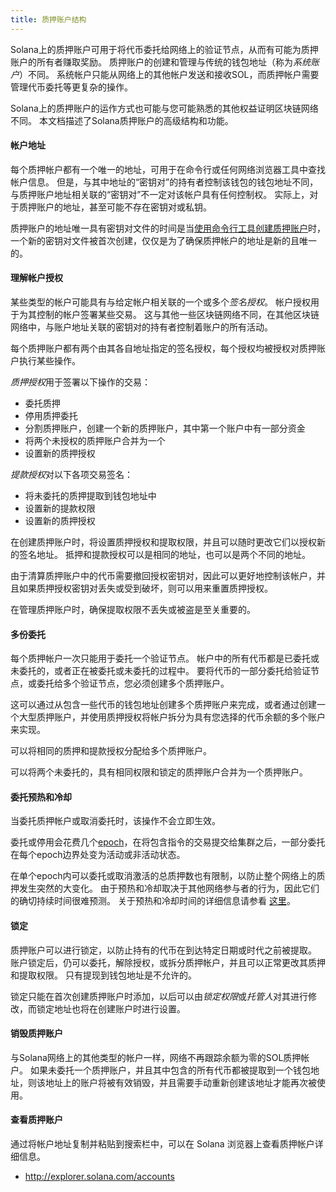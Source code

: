 ```yaml
---
title: 质押账户结构
---
```


Solana上的质押账户可用于将代币委托给网络上的验证节点，从而有可能为质押账户的所有者赚取奖励。 质押账户的创建和管理与传统的钱包地址（称为*系统账户*）不同。  系统帐户只能从网络上的其他帐户发送和接收SOL，而质押帐户需要管理代币委托等更复杂的操作。

Solana上的质押账户的运作方式也可能与您可能熟悉的其他权益证明区块链网络不同。  本文档描述了Solana质押账户的高级结构和功能。

#### 帐户地址
每个质押帐户都有一个唯一的地址，可用于在命令行或任何网络浏览器工具中查找帐户信息。  但是，与其中地址的“密钥对”的持有者控制该钱包的钱包地址不同，与质押账户地址相关联的“密钥对”不一定对该帐户具有任何控制权。  实际上，对于质押账户的地址，甚至可能不存在密钥对或私钥。

质押账户的地址唯一具有密钥对文件的时间是当[使用命令行工具创建质押账户](../cli/delegate-stake.md#create-a-stake-account)时，一个新的密钥对文件被首次创建，仅仅是为了确保质押帐户的地址是新的且唯一的。

#### 理解帐户授权
某些类型的帐户可能具有与给定帐户相关联的一个或多个*签名授权*。 帐户授权用于为其控制的帐户签署某些交易。  这与其他一些区块链网络不同，在其他区块链网络中，与账户地址关联的密钥对的持有者控制着账户的所有活动。

每个质押账户都有两个由其各自地址指定的签名授权，每个授权均被授权对质押账户执行某些操作。

*质押授权*用于签署以下操作的交易：
 - 委托质押
 - 停用质押委托
 - 分割质押账户，创建一个新的质押账户，其中第一个账户中有一部分资金
 - 将两个未授权的质押账户合并为一个
 - 设置新的质押授权

*提款授权*对以下各项交易签名：
 - 将未委托的质押提取到钱包地址中
 - 设置新的提款权限
 - 设置新的质押授权

在创建质押账户时，将设置质押授权和提取权限，并且可以随时更改它们以授权新的签名地址。 抵押和提款授权可以是相同的地址，也可以是两个不同的地址。

由于清算质押账户中的代币需要撤回授权密钥对，因此可以更好地控制该帐户，并且如果质押授权密钥对丢失或受到破坏，则可以用来重置质押授权。

在管理质押账户时，确保提取权限不丢失或被盗是至关重要的。

#### 多份委托
每个质押帐户一次只能用于委托一个验证节点。 帐户中的所有代币都是已委托或未委托的，或者正在被委托或未委托的过程中。  要将代币的一部分委托给验证节点，或委托给多个验证节点，您必须创建多个质押账户。

这可以通过从包含一些代币的钱包地址创建多个质押账户来完成，或者通过创建一个大型质押账户，并使用质押授权将帐户拆分为具有您选择的代币余额的多个账户来实现。

可以将相同的质押和提款授权分配给多个质押账户。

可以将两个未委托的，具有相同权限和锁定的质押账户合并为一个质押账户。

#### 委托预热和冷却
当委托质押帐户或取消委托时，该操作不会立即生效。

委托或停用会花费几个[epoch](../terminology.md#epoch)，在将包含指令的交易提交给集群之后，一部分委托在每个epoch边界处变为活动或非活动状态。

在单个epoch内可以委托或取消激活的总质押数也有限制，以防止整个网络上的质押发生突然的大变化。 由于预热和冷却取决于其他网络参与者的行为，因此它们的确切持续时间很难预测。 关于预热和冷却时间的详细信息请参看 [这里](../cluster/stake-delegation-and-rewards.md#stake-warmup-cooldown-withdrawal)。

#### 锁定
质押账户可以进行锁定，以防止持有的代币在到达特定日期或时代之前被提取。  账户锁定后，仍可以委托，解除授权，或拆分质押帐户，并且可以正常更改其质押和提取权限。  只有提现到钱包地址是不允许的。

锁定只能在首次创建质押账户时添加，以后可以由*锁定权限*或*托管人*对其进行修改，而锁定地址也将在创建账户时进行设置。

#### 销毁质押账户
与Solana网络上的其他类型的帐户一样，网络不再跟踪余额为零的SOL质押帐户。  如果未委托一个质押账户，并且其中包含的所有代币都被提取到一个钱包地址，则该地址上的账户将被有效销毁，并且需要手动重新创建该地址才能再次被使用。

#### 查看质押账户
通过将帐户地址复制并粘贴到搜索栏中，可以在 Solana 浏览器上查看质押帐户详细信息。
 - http://explorer.solana.com/accounts
